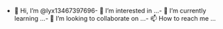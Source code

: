 - 👋 Hi, I’m @lyx13467397696- 👀 I’m interested in ...- 🌱 I’m currently learning ...- 💞️ I’m looking to collaborate on ...- 📫 How to reach me ...<!---lyx13467397696/lyx13467397696 is a ✨ special ✨ repository because its `README.md` (this file) appears on your GitHub profile.You can click the Preview link to take a look at your changes.--->
